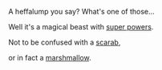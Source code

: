 A heffalump you say? What's one of those...

Well it's a magical beast with [super powers](../super-powers/practice-flying.md).

Not to be confused with a [scarab](../scarab/goddess.md),

 or in fact a [marshmallow](../marshmallow.md).